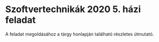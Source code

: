 ﻿# Szoftvertechnikák 2020 5. házi feladat
A feladat megoldásához a tárgy honlapján található részletes útmutató.
